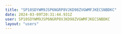 ```yaml
---
title: "SP10SDYWM9JSP6NGRP8VJKD98ZVGWMFJKECSNBDKC"
date: 2024-03-09T20:31:44.931Z
user: SP10SDYWM9JSP6NGRP8VJKD98ZVGWMFJKECSNBDKC
layout: "users"
---
```

    